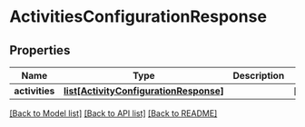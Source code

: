 # ActivitiesConfigurationResponse

## Properties
Name | Type | Description | Notes
------------ | ------------- | ------------- | -------------
**activities** | [**list[ActivityConfigurationResponse]**](ActivityConfigurationResponse.md) |  | [optional] 

[[Back to Model list]](../README.md#documentation-for-models) [[Back to API list]](../README.md#documentation-for-api-endpoints) [[Back to README]](../README.md)


